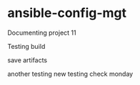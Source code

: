 # ansible-config-mgt
Documenting project 11

Testing build

save artifacts

another testing
new testing
check
monday